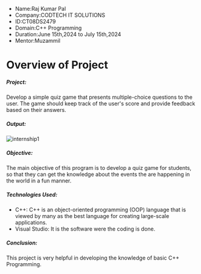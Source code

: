 * Name:Raj Kumar Pal
* Company:CODTECH IT SOLUTIONS
* ID:CT08DS2479
* Domain:C++ Programming
* Duration:June 15th,2024 to July 15th,2024
* Mentor:Muzammil
# Overview of Project
##### Project:
Develop a simple quiz game that presents multiple-choice questions to the user. The game should keep track of the user's score and provide feedback based on their 
answers.
##### Output:
![internship1](https://github.com/raj123pal/codetech-task1/assets/151366883/acfc2bc7-bd11-4122-8cf1-b0dee8837071)
##### Objective:
The main objective of this program is to develop a quiz game for students, so that they can get the knowledge about the events the are happening in the world in a fun manner.
##### Technologies Used:
* C++:
  C++ is an object-oriented programming (OOP) language that is viewed by many as the best language for creating large-scale applications.
* Visual Studio:
  It is the software were the coding is done.
##### Conclusion:
This project is very helpful in developing the knowledge of basic C++ Programming.




